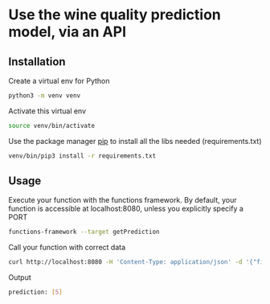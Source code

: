 # Use the wine quality prediction model, via an API

## Installation

Create a virtual env for Python
```bash
python3 -m venv venv
```

Activate this virtual env
```bash
source venv/bin/activate
```

Use the package manager [pip](https://pip.pypa.io/en/stable/) to install all the libs needed (requirements.txt)

```bash
venv/bin/pip3 install -r requirements.txt
```

## Usage

Execute your function with the functions framework. By default, your function is accessible at localhost:8080, unless you explicitly specify a PORT

```bash
functions-framework --target getPrediction
```

Call your function with correct data

```bash
curl http://localhost:8080 -H 'Content-Type: application/json' -d '{"fixed acidity":"0.2", "volatile acidity":"0.5", "citric acid":"0.7", "residual sugar":"0.1", "chlorides":"0.2", "free sulfur dioxide":"0.3", "total sulfur dioxide":"0.2", "density":"0.4", "pH":"0.7", "sulphates":"0.3", "alcohol":"0.2"}'
```

Output

```bash
prediction: [5]
```
